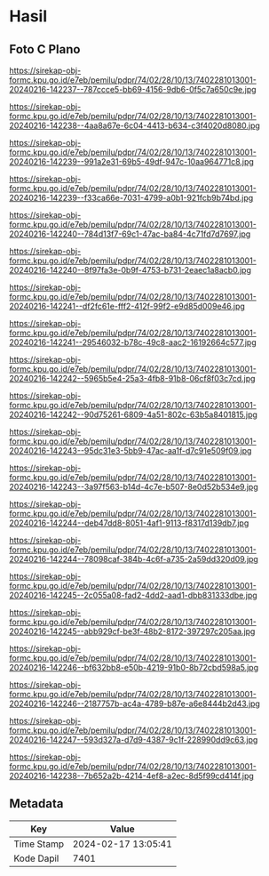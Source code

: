 # Hasil

## Foto C Plano

https://sirekap-obj-formc.kpu.go.id/e7eb/pemilu/pdpr/74/02/28/10/13/7402281013001-20240216-142237--787ccce5-bb69-4156-9db6-0f5c7a650c9e.jpg

https://sirekap-obj-formc.kpu.go.id/e7eb/pemilu/pdpr/74/02/28/10/13/7402281013001-20240216-142238--4aa8a67e-6c04-4413-b634-c3f4020d8080.jpg

https://sirekap-obj-formc.kpu.go.id/e7eb/pemilu/pdpr/74/02/28/10/13/7402281013001-20240216-142239--991a2e31-69b5-49df-947c-10aa964771c8.jpg

https://sirekap-obj-formc.kpu.go.id/e7eb/pemilu/pdpr/74/02/28/10/13/7402281013001-20240216-142239--f33ca66e-7031-4799-a0b1-921fcb9b74bd.jpg

https://sirekap-obj-formc.kpu.go.id/e7eb/pemilu/pdpr/74/02/28/10/13/7402281013001-20240216-142240--784d13f7-69c1-47ac-ba84-4c71fd7d7697.jpg

https://sirekap-obj-formc.kpu.go.id/e7eb/pemilu/pdpr/74/02/28/10/13/7402281013001-20240216-142240--8f97fa3e-0b9f-4753-b731-2eaec1a8acb0.jpg

https://sirekap-obj-formc.kpu.go.id/e7eb/pemilu/pdpr/74/02/28/10/13/7402281013001-20240216-142241--df2fc61e-fff2-412f-99f2-e9d85d009e46.jpg

https://sirekap-obj-formc.kpu.go.id/e7eb/pemilu/pdpr/74/02/28/10/13/7402281013001-20240216-142241--29546032-b78c-49c8-aac2-16192664c577.jpg

https://sirekap-obj-formc.kpu.go.id/e7eb/pemilu/pdpr/74/02/28/10/13/7402281013001-20240216-142242--5965b5e4-25a3-4fb8-91b8-06cf8f03c7cd.jpg

https://sirekap-obj-formc.kpu.go.id/e7eb/pemilu/pdpr/74/02/28/10/13/7402281013001-20240216-142242--90d75261-6809-4a51-802c-63b5a8401815.jpg

https://sirekap-obj-formc.kpu.go.id/e7eb/pemilu/pdpr/74/02/28/10/13/7402281013001-20240216-142243--95dc31e3-5bb9-47ac-aa1f-d7c91e509f09.jpg

https://sirekap-obj-formc.kpu.go.id/e7eb/pemilu/pdpr/74/02/28/10/13/7402281013001-20240216-142243--3a97f563-b14d-4c7e-b507-8e0d52b534e9.jpg

https://sirekap-obj-formc.kpu.go.id/e7eb/pemilu/pdpr/74/02/28/10/13/7402281013001-20240216-142244--deb47dd8-8051-4af1-9113-f8317d139db7.jpg

https://sirekap-obj-formc.kpu.go.id/e7eb/pemilu/pdpr/74/02/28/10/13/7402281013001-20240216-142244--78098caf-384b-4c6f-a735-2a59dd320d09.jpg

https://sirekap-obj-formc.kpu.go.id/e7eb/pemilu/pdpr/74/02/28/10/13/7402281013001-20240216-142245--2c055a08-fad2-4dd2-aad1-dbb831333dbe.jpg

https://sirekap-obj-formc.kpu.go.id/e7eb/pemilu/pdpr/74/02/28/10/13/7402281013001-20240216-142245--abb929cf-be3f-48b2-8172-397297c205aa.jpg

https://sirekap-obj-formc.kpu.go.id/e7eb/pemilu/pdpr/74/02/28/10/13/7402281013001-20240216-142246--bf632bb8-e50b-4219-91b0-8b72cbd598a5.jpg

https://sirekap-obj-formc.kpu.go.id/e7eb/pemilu/pdpr/74/02/28/10/13/7402281013001-20240216-142246--2187757b-ac4a-4789-b87e-a6e8444b2d43.jpg

https://sirekap-obj-formc.kpu.go.id/e7eb/pemilu/pdpr/74/02/28/10/13/7402281013001-20240216-142247--593d327a-d7d9-4387-9c1f-228990dd9c63.jpg

https://sirekap-obj-formc.kpu.go.id/e7eb/pemilu/pdpr/74/02/28/10/13/7402281013001-20240216-142238--7b652a2b-4214-4ef8-a2ec-8d5f99cd414f.jpg


## Metadata

| Key        | Value               |
| ---------- | ------------------- |
| Time Stamp | 2024-02-17 13:05:41 |
| Kode Dapil | 7401                |



